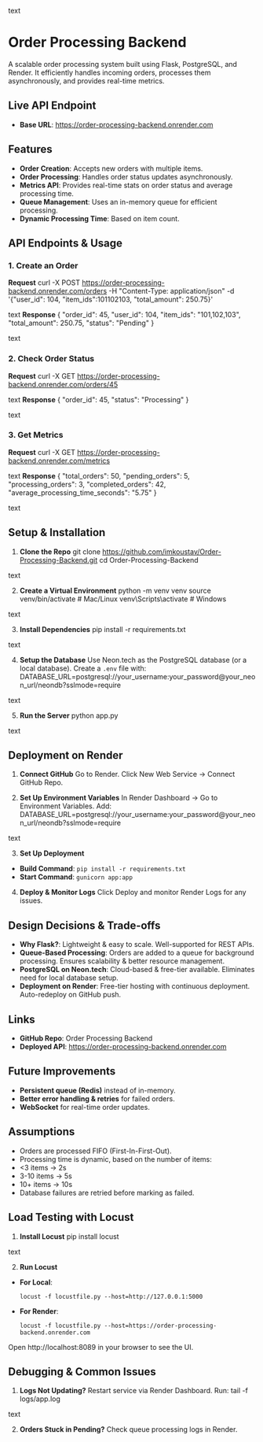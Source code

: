 text
# Order Processing Backend
A scalable order processing system built using Flask, PostgreSQL, and Render. It efficiently handles incoming orders, processes them asynchronously, and provides real-time metrics.

## Live API Endpoint
- **Base URL**: https://order-processing-backend.onrender.com

## Features
- **Order Creation**: Accepts new orders with multiple items.
- **Order Processing**: Handles order status updates asynchronously.
- **Metrics API**: Provides real-time stats on order status and average processing time.
- **Queue Management**: Uses an in-memory queue for efficient processing.
- **Dynamic Processing Time**: Based on item count.

## API Endpoints & Usage
### 1. Create an Order
**Request**
curl -X POST https://order-processing-backend.onrender.com/orders
-H "Content-Type: application/json"
-d '{"user_id": 104, "item_ids":101102103, "total_amount": 250.75}'

text
**Response**
{
"order_id": 45,
"user_id": 104,
"item_ids": "101,102,103",
"total_amount": 250.75,
"status": "Pending"
}

text

### 2. Check Order Status
**Request**
curl -X GET https://order-processing-backend.onrender.com/orders/45

text
**Response**
{
"order_id": 45,
"status": "Processing"
}

text

### 3. Get Metrics
**Request**
curl -X GET https://order-processing-backend.onrender.com/metrics

text
**Response**
{
"total_orders": 50,
"pending_orders": 5,
"processing_orders": 3,
"completed_orders": 42,
"average_processing_time_seconds": "5.75"
}

text

## Setup & Installation
1. **Clone the Repo**
git clone https://github.com/imkoustav/Order-Processing-Backend.git
cd Order-Processing-Backend

text

2. **Create a Virtual Environment**
python -m venv venv
source venv/bin/activate # Mac/Linux
venv\Scripts\activate # Windows

text

3. **Install Dependencies**
pip install -r requirements.txt

text

4. **Setup the Database**
Use Neon.tech as the PostgreSQL database (or a local database).
Create a `.env` file with:
DATABASE_URL=postgresql://your_username:your_password@your_neon_url/neondb?sslmode=require

text

5. **Run the Server**
python app.py

text

## Deployment on Render
1. **Connect GitHub**
Go to Render. Click New Web Service → Connect GitHub Repo.

2. **Set Up Environment Variables**
In Render Dashboard → Go to Environment Variables.
Add:
DATABASE_URL=postgresql://your_username:your_password@your_neon_url/neondb?sslmode=require

text

3. **Set Up Deployment**
- **Build Command**: `pip install -r requirements.txt`
- **Start Command**: `gunicorn app:app`

4. **Deploy & Monitor Logs**
Click Deploy and monitor Render Logs for any issues.

## Design Decisions & Trade-offs
- **Why Flask?**: Lightweight & easy to scale. Well-supported for REST APIs.
- **Queue-Based Processing**: Orders are added to a queue for background processing. Ensures scalability & better resource management.
- **PostgreSQL on Neon.tech**: Cloud-based & free-tier available. Eliminates need for local database setup.
- **Deployment on Render**: Free-tier hosting with continuous deployment. Auto-redeploy on GitHub push.

## Links
- **GitHub Repo**: Order Processing Backend
- **Deployed API**: https://order-processing-backend.onrender.com

## Future Improvements
- **Persistent queue (Redis)** instead of in-memory.
- **Better error handling & retries** for failed orders.
- **WebSocket** for real-time order updates.

## Assumptions
- Orders are processed FIFO (First-In-First-Out).
- Processing time is dynamic, based on the number of items:
- <3 items → 2s
- 3-10 items → 5s
- 10+ items → 10s
- Database failures are retried before marking as failed.

## Load Testing with Locust
1. **Install Locust**
pip install locust

text

2. **Run Locust**
- **For Local**:
  ```
  locust -f locustfile.py --host=http://127.0.0.1:5000
  ```
- **For Render**:
  ```
  locust -f locustfile.py --host=https://order-processing-backend.onrender.com
  ```
Open http://localhost:8089 in your browser to see the UI.

## Debugging & Common Issues
1. **Logs Not Updating?**
Restart service via Render Dashboard.
Run:
tail -f logs/app.log

text

2. **Orders Stuck in Pending?**
Check queue processing logs in Render.
